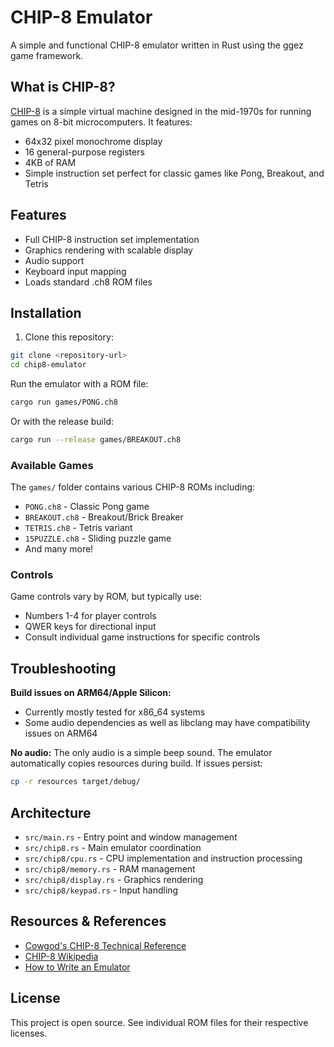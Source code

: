 # CHIP-8 Emulator

A simple and functional CHIP-8 emulator written in Rust using the ggez game framework.

## What is CHIP-8?

[CHIP-8](https://en.wikipedia.org/wiki/CHIP-8) is a simple virtual machine designed in the mid-1970s for running games on 8-bit microcomputers. It features:
- 64x32 pixel monochrome display
- 16 general-purpose registers
- 4KB of RAM
- Simple instruction set perfect for classic games like Pong, Breakout, and Tetris

## Features

- Full CHIP-8 instruction set implementation
- Graphics rendering with scalable display
- Audio support 
- Keyboard input mapping
- Loads standard .ch8 ROM files

## Installation

1. Clone this repository:
```bash
git clone <repository-url>
cd chip8-emulator
```

Run the emulator with a ROM file:

```bash
cargo run games/PONG.ch8
```

Or with the release build:
```bash
cargo run --release games/BREAKOUT.ch8
```

### Available Games

The `games/` folder contains various CHIP-8 ROMs including:
- `PONG.ch8` - Classic Pong game
- `BREAKOUT.ch8` - Breakout/Brick Breaker
- `TETRIS.ch8` - Tetris variant
- `15PUZZLE.ch8` - Sliding puzzle game
- And many more!

### Controls

Game controls vary by ROM, but typically use:
- Numbers 1-4 for player controls
- QWER keys for directional input
- Consult individual game instructions for specific controls

## Troubleshooting

**Build issues on ARM64/Apple Silicon:**
- Currently mostly tested for x86_64 systems
- Some audio dependencies as well as libclang may have compatibility issues on ARM64

**No audio:**
The only audio is a simple beep sound.
The emulator automatically copies resources during build. If issues persist:
```bash
cp -r resources target/debug/
```

## Architecture

- `src/main.rs` - Entry point and window management
- `src/chip8.rs` - Main emulator coordination
- `src/chip8/cpu.rs` - CPU implementation and instruction processing
- `src/chip8/memory.rs` - RAM management
- `src/chip8/display.rs` - Graphics rendering
- `src/chip8/keypad.rs` - Input handling

## Resources & References

- [Cowgod's CHIP-8 Technical Reference](http://devernay.free.fr/hacks/chip8/C8TECH10.HTM)
- [CHIP-8 Wikipedia](https://en.wikipedia.org/wiki/CHIP-8)
- [How to Write an Emulator](http://www.multigesture.net/articles/how-to-write-an-emulator-chip-8-interpreter/)

## License

This project is open source. See individual ROM files for their respective licenses.
